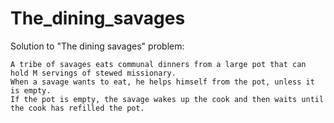 # The_dining_savages
Solution to "The dining savages" problem:
```
A tribe of savages eats communal dinners from a large pot that can hold M servings of stewed missionary. 
When a savage wants to eat, he helps himself from the pot, unless it is empty. 
If the pot is empty, the savage wakes up the cook and then waits until the cook has refilled the pot.
```
